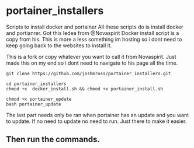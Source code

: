 # portainer_installers
Scripts to install docker and portainer
All these scripts do is install docker and portianrer. Got this Iedea from @Novaspirit
Docker install script is a copy from his. This is more a less something im hosting so i dont need to keep going back to the websites to install it. 

This is a fork or copy whatever you want to call it from Novaspirit. Just made this on my end so i dont need to navigate to his page all the time. 

```
git clone https://github.com/joshmross/portainer_installers.git
```

```
cd portainer_installers
chmod +x  docker_install.sh && chmod +x portainer_install.sh  
```

```
chmod +x portainer_update
bash portainer_update 
```

The last part needs only be ran when portainer has an update and you want to update. If no need to update no need to run. Just there to make it easier. 

## Then run the commands. 
